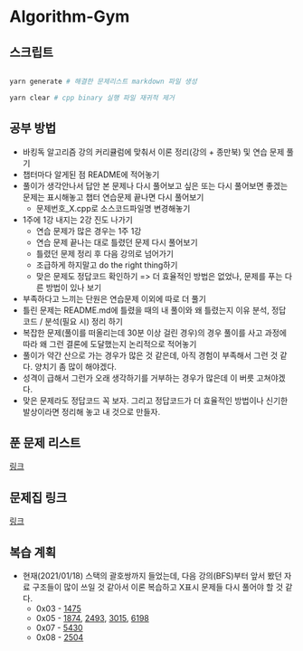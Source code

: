 # Algorithm-Gym

## 스크립트

```bash

yarn generate # 해결한 문제리스트 markdown 파일 생성

yarn clear # cpp binary 실행 파일 재귀적 제거

```

## 공부 방법

- 바킹독 알고리즘 강의 커리큘럼에 맞춰서 이론 정리(강의 + 종만북) 및 연습 문제 풀기
- 챕터마다 알게된 점 README에 적어놓기
- 풀이가 생각안나서 답안 본 문제나 다시 풀어보고 싶은 또는 다시 풀어보면 좋겠는 문제는 표시해놓고 챕터 연습문제 끝나면 다시 풀어보기
  - 문제번호\_X.cpp로 소스코드파일명 변경해놓기
- 1주에 1강 내지는 2강 진도 나가기
  - 연습 문제가 많은 경우는 1주 1강
  - 연습 문제 끝나는 대로 틀렸던 문제 다시 풀어보기
  - 틀렸던 문제 정리 후 다음 강의로 넘어가기
  - 조급하게 하지말고 do the right thing하기
  - 맞은 문제도 정답코드 확인하기 => 더 효율적인 방법은 없었나, 문제를 푸는 다른 방법이 있나 보기
- 부족하다고 느끼는 단원은 연습문제 이외에 따로 더 풀기
- 틀린 문제는 README.md에 틀렸을 때의 내 풀이와 왜 틀렸는지 이유 분석, 정답 코드 / 분석(필요 시) 정리 하기
- 복잡한 문제(풀이를 떠올리는데 30분 이상 걸린 경우)의 경우 풀이를 사고 과정에 따라 왜 그런 결론에 도달했는지 논리적으로 적어놓기
- 풀이가 약간 산으로 가는 경우가 많은 것 같은데, 아직 경험이 부족해서 그런 것 같다. 양치기 좀 많이 해야겠다.
- 성격이 급해서 그런가 오래 생각하기를 거부하는 경우가 많은데 이 버릇 고쳐야겠다.
- 맞은 문제라도 정답코드 꼭 보자. 그리고 정답코드가 더 효율적인 방법이나 신기한 발상이라면 정리해 놓고 내 것으로 만들자.

## 푼 문제 리스트

[링크](./problemList.md)

## 문제집 링크

[링크](https://github.com/encrypted-def/basic-algo-lecture/blob/master/workbook.md)

## 복습 계획

- 현재(2021/01/18) 스택의 괄호쌍까지 들었는데, 다음 강의(BFS)부터 앞서 봤던 자료 구조들이 많이 쓰일 것 같아서 이론 복습하고 X표시 문제들 다시 풀어야 할 것 같다.
  - 0x03 - [1475](https://boj.kr/1475)
  - 0x05 - [1874](https://boj.kr/1874), [2493](https://boj.kr/2493), [3015](https://boj.kr/3015), [6198](https://boj.kr/6198)
  - 0x07 - [5430](https://boj.kr/5430)
  - 0x08 - [2504](https://boj.kr/2504)
